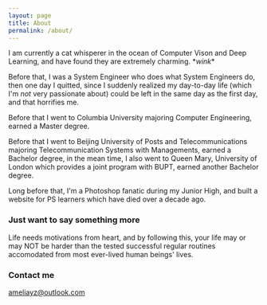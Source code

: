 ```yaml
---
layout: page
title: About
permalink: /about/
---
```


I am currently a cat whisperer in the ocean of Computer Vison and Deep Learning, and have found they are extremely charming. \**wink*\* 

Before that, I was a System Engineer who does what System Engineers do, then one day I quitted, since I suddenly realized my day-to-day life (which I'm *not* very passionate about) could be left in the same day as the first day, and that horrifies me. 

Before that I went to Columbia University majoring Computer Engineering, earned a Master degree.

Before that I went to Beijing University of Posts and Telecommunications majoring Telecommunication Systems with Managements, earned a Bachelor degree, in the mean time, I also went to Queen Mary, University of London which provides a joint program with BUPT, earned another Bachelor degree.

Long before that, I'm a Photoshop fanatic during my Junior High, and built a website for PS learners which have died over a decade ago. 


### Just want to say something more

Life needs motivations from heart, and by following this, your life may or may NOT be harder than the tested successful regular routines accomodated from most ever-lived human beings' lives.

### Contact me

[ameliayz@outlook.com](mailto:ameliayz@outlook.com)